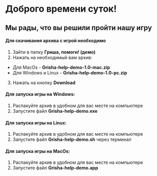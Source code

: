 # Доброго времени суток!
## Мы рады, что вы решили пройти нашу игру

#### Для скачивания архива с игрой необходимо

1. Зайти в папку **Гриша, помоги! (демо)**
2. Нажать на необходимый вам архив:
- Для MacOs - **Grisha-help-demo-1.0-mac.zip**
- Для Windows и Linux - **Grisha-help-demo-1.0-pc.zip**
3. Нажать на кнопку **Download**

#### Для запуска игры на Windows:
1. Распакуйте архив в удобном для вас месте на компьютере
2. Запустите файл **Grisha-help-demo.exe**

#### Для запуска игры на Linux:
1. Распакуйте архив в удобном для вас месте на компьютере
2. Запустите файл **Grisha-help-demo.sh** через терминал

#### Для запуска игры на MacOs:
1. Распакуйте архив в удобном для вас месте на компьютере
2. Запустите файл **Grisha-help-demo.app**
